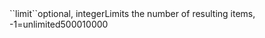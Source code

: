 <tr><td>``limit``</td><td>optional, integer</td><td>Limits the number of resulting items, -1=unlimited</td><td>5000</td><td>10000</td></tr>
